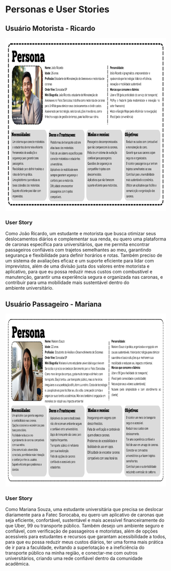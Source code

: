 # Personas e User Stories

## Usuário Motorista - Ricardo

<p align="center"> 
<img src = "./Assets/PERSONAS/Persona-Ricardo.png" width="960" height="540">
<p>

### User Story

Como João Ricardo, um estudante e motorista que busca otimizar seus deslocamentos diários e complementar sua renda, eu quero uma plataforma de caronas específica para universitários, que me permita encontrar passageiros confiáveis com trajetos semelhantes ao meu, garantindo segurança e flexibilidade para definir horários e rotas. Também preciso de um sistema de avaliações eficaz e um suporte eficiente para lidar com imprevistos, além de uma divisão justa dos valores entre motorista e aplicativo, para que eu possa reduzir meus custos com combustível e manutenção, garantir uma experiência segura e organizada nas caronas, e contribuir para uma mobilidade mais sustentável dentro do ambiente universitário.

## Usuário Passageiro - Mariana

<p align="center"> 
<img src = "./Assets/PERSONAS/Persona-Mariana.png" width="960" height="540">
<p>

### User Story

Como Mariana Souza, uma estudante universitária que precisa se deslocar diariamente para a Fatec Sorocaba, eu quero um aplicativo de caronas que seja eficiente, confortável, sustentável e mais acessível financeiramente do que Uber, 99 ou transporte público. Também desejo um ambiente seguro e confiável, com verificação de passageiros e motoristas, além de opções acessíveis para estudantes e recursos que garantam acessibilidade a todos, para que eu possa reduzir meus custos diários, ter uma forma mais prática de ir para a faculdade, evitando a superlotação e a ineficiência do transporte público na minha região, e conectar-me com outros universitários, criando uma rede confiável dentro da comunidade acadêmica.
